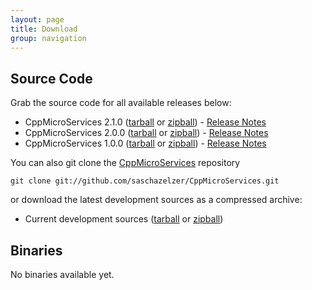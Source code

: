 ```yaml
---
layout: page
title: Download
group: navigation
---
```


Source Code
-----------

Grab the source code for all available releases below:

 * CppMicroServices 2.1.0 ([tarball](https://github.com/saschazelzer/CppMicroServices/archive/v2.1.0.tar.gz) or [zipball](https://github.com/saschazelzer/CppMicroServices/archive/v2.1.0.zip)) - [Release Notes](https://github.com/saschazelzer/CppMicroServices/releases/tag/v2.1.0)
 * CppMicroServices 2.0.0 ([tarball](https://github.com/saschazelzer/CppMicroServices/archive/v2.0.0.tar.gz) or [zipball](https://github.com/saschazelzer/CppMicroServices/archive/v2.0.0.zip)) - [Release Notes](https://github.com/saschazelzer/CppMicroServices/releases/tag/v2.0.0)
 * CppMicroServices 1.0.0 ([tarball](https://github.com/saschazelzer/CppMicroServices/archive/v1.0.0.tar.gz) or [zipball](https://github.com/saschazelzer/CppMicroServices/archive/v1.0.0.zip)) - [Release Notes](https://github.com/saschazelzer/CppMicroServices/releases/tag/v1.0.0)

You can also git clone the [CppMicroServices](https://github.com/saschazelzer/CppMicroServices)
repository

    git clone git://github.com/saschazelzer/CppMicroServices.git

or download the latest development sources as a compressed archive:

- Current development sources ([tarball](https://github.com/saschazelzer/CppMicroServices/tarball/development) or [zipball](https://github.com/saschazelzer/CppMicroServices/zipball/development))

Binaries
--------

No binaries available yet.


